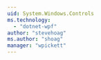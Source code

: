 ```yaml
---
uid: System.Windows.Controls
ms.technology: 
  - "dotnet-wpf"
author: "stevehoag"
ms.author: "shoag"
manager: "wpickett"
---
```

